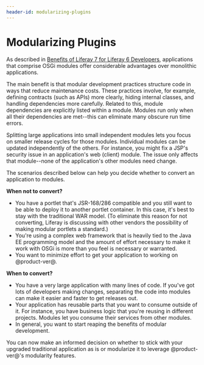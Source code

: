 ```yaml
---
header-id: modularizing-plugins
---
```


# Modularizing Plugins

As described in
[Benefits of Liferay 7 for Liferay 6 Developers](/docs/7-0/tutorials/-/knowledge_base/t/benefits-of-liferay-7-for-liferay-6-developers),
applications that comprise OSGi modules offer considerable advantages over
monolithic applications. 

The main benefit is that modular development practices structure code in ways
that reduce maintenance costs. These practices involve, for example, defining
contracts (such as APIs) more clearly, hiding internal classes, and handling
dependencies more carefully. Related to this, module dependencies are explicitly
listed within a module. Modules run only when all their dependencies are
met--this can eliminate many obscure run time errors. 

Splitting large applications into small independent modules lets you focus on
smaller release cycles for those modules. Individual modules can be updated
independently of the others. For instance, you might fix a JSP's security issue
in an application's web (client) module. The issue only affects that
module--none of the application's other modules need change. 

The scenarios described below can help you decide whether to convert an
application to modules. 

**When not to convert?**

-   You have a portlet that's JSR-168/286 compatible and you still want to be
    able to deploy it to another portlet container. In this case, it's best to
    stay with the traditional WAR model. (To eliminate this reason for not
    converting, Liferay is discussing with other vendors the possibility of
    making modular portlets a standard.) 
-   You're using a complex web framework that is heavily tied to the Java EE
    programming model and the amount of effort necessary to make it work with
    OSGi is more than you feel is necessary or warranted. 
-   You want to minimize effort to get your application to working on
    @product-ver@. 

**When to convert?**

-   You have a very large application with many lines of code. If
    you've got lots of developers making changes, separating the code into
    modules can make it easier and faster to get releases out. 
-   Your application has reusable parts that you want to consume outside of it.
    For instance, you have business logic that you're reusing in
    different projects. Modules let you consume their services from other
    modules. 
-   In general, you want to start reaping the benefits of modular development. 

You can now make an informed decision on whether to stick with your upgraded
traditional application as is or modularize it to leverage @product-ver@'s
modularity features. 
